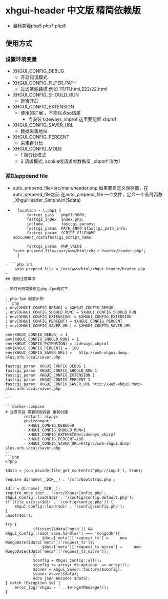 # xhgui-header 中文版 精简依赖版
- 目标兼容php5 php7 php8
## 使用方式 
### 设置环境变量
- XHGUI_CONFIG_DEBUG 
  - 开启错误模式
- XHGUI_CONFIG_FILTER_PATH
  - 过滤某些路径,例如  111/11.html,222/22.html
- XHGUI_CONFIG_SHOULD_RUN
  - 是否开启
- XHGUI_CONFIG_EXTENSION
  - 使用的扩展 ，不能以点so结尾
    - 当安装 tideways_xhprof 这里要配置 xhprof
- XHGUI_CONFIG_SAVER_URL
  - 数据采集地址
- XHGUI_CONFIG_PERCENT
  - 采集百分比
- XHGUI_CONFIG_MODE
  - 1 百分比模式
  - 2 请求模式, cookie或请求参数携带 _xhporf  值为1
### 添加appdend file

- auto_prepend_file=src/main/header.php
如果要自定义保存器，在auto_prepend_file之前 在auto_prepend_file 一个文件，定义一个全局函数 _XhguiHeader_SimpleUrl($data)
- ```nginx
    location ~ \.php$ {
        fastcgi_pass   php81:9000;
        fastcgi_index  index.php;
        include        fastcgi_params;
        fastcgi_param  PATH_INFO $fastcgi_path_info;
        fastcgi_param  SCRIPT_FILENAME  $document_root$fastcgi_script_name;

        fastcgi_param  PHP_VALUE "auto_prepend_file=/var/www/html/xhgui-header/header.php"; 
    }
```
- ```php.ini
    auto_prepend_file = /var/www/html/xhgui-header/header.php
-
## 使用注意事项

- 项目代码需要跑在php-fpm模式下

- php-fpm 配置示例
```php
; env[XHGUI_CONFIG_DEBUG] = $XHGUI_CONFIG_DEBUG
; env[XHGUI_CONFIG_SHOULD_RUN] = $XHGUI_CONFIG_SHOULD_RUN
; env[XHGUI_CONFIG_EXTENSION] = $XHGUI_CONFIG_EXTENSION
; env[XHGUI_CONFIG_PERCENT] = $XHGUI_CONFIG_PERCENT
; env[XHGUI_CONFIG_SAVER_URL] = $XHGUI_CONFIG_SAVER_URL

env[XHGUI_CONFIG_DEBUG] = 1
env[XHGUI_CONFIG_SHOULD_RUN] = 1
env[XHGUI_CONFIG_EXTENSION] = tideways_xhprof
env[XHGUI_CONFIG_PERCENT] =  100
env[XHGUI_CONFIG_SAVER_URL] =   http://web-xhgui.dnmp-plus.orb.local/saver.php     
```
```nginx
fastcgi_param  XHGUI_CONFIG_DEBUG 1 
fastcgi_param  XHGUI_CONFIG_SHOULD_RUN 1 
fastcgi_param  XHGUI_CONFIG_EXTENSION 1 
fastcgi_param  XHGUI_CONFIG_PERCENT 1 
fastcgi_param  XHGUI_CONFIG_SAVER_URL http://web-xhgui.dnmp-plus.orb.local/saver.php     

···

```docker-compose
# 注意项目 需要销毁容器 重新创建
        restart: always
        environment:
        - XHGUI_CONFIG_DEBUG=0
        - XHGUI_CONFIG_SHOULD_RUN=1
        - XHGUI_CONFIG_EXTENSION=tideways_xhprof
        - XHGUI_CONFIG_PERCENT=100      
        - XHGUI_CONFIG_SAVER_URL=http://web-xhgui.dnmp-plus.orb.local/saver.php     
···
```php
<?php

$data = json_decode(file_get_contents('php://input'), true);

require dirname(__DIR__) . '/src/bootstrap.php';

$dir = dirname(__DIR__);
require_once $dir . '/src/Xhgui/Config.php';
Xhgui_Config::load($dir . '/config/config.default.php');
if (file_exists($dir . '/config/config.php')) {
    Xhgui_Config::load($dir . '/config/config.php');
}
unset($dir);

try {
            if(isset($data['meta']) && Xhgui_Config::read('save.handler') === 'mongodb'){
                $data['meta']['request_ts'] =     new MongoDate($data['meta']['request_ts']);
                $data['meta']['request_ts_micro'] =     new MongoDate($data['meta']['request_ts_micro']);
            }
            $config = Xhgui_Config::all();
            $config += array('db.options' => array());
            $saver = Xhgui_Saver::factory($config);
            $saver->save($data);
            echo json_encode( $data);
} catch (Exception $e) {
    error_log('xhgui - ' . $e->getMessage());
}

```
